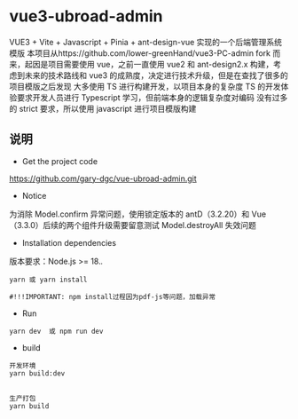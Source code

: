 # vue3-ubroad-admin

VUE3 + Vite + Javascript + Pinia + ant-design-vue 实现的一个后端管理系统模版
本项目从https://github.com/lower-greenHand/vue3-PC-admin fork 而来，起因是项目需要使用 vue，之前一直使用
vue2 和 ant-design2.x 构建，考虑到未来的技术路线和 vue3 的成熟度，决定进行技术升级，但是在查找了很多的项目模版之后发现
大多使用 TS 进行构建开发，以项目本身的复杂度 TS 的开发体验要求开发人员进行 Typescript 学习，但前端本身的逻辑复杂度对编码
没有过多的 strict 要求，所以使用 javascript 进行项目模版构建

## 说明

- Get the project code

https://github.com/gary-dgc/vue-ubroad-admin.git

- Notice

为消除 Model.confirm 异常问题，使用锁定版本的 antD（3.2.20）和 Vue（3.3.0）后续的两个组件升级需要留意测试 Model.destroyAll 失效问题

- Installation dependencies

版本要求：Node.js >= 18._._

```
yarn 或 yarn install

#!!!IMPORTANT: npm install过程因为pdf-js等问题，加载异常
```

- Run

```
yarn dev  或 npm run dev
```

- build

```
开发环境
yarn build:dev


生产打包
yarn build

```
